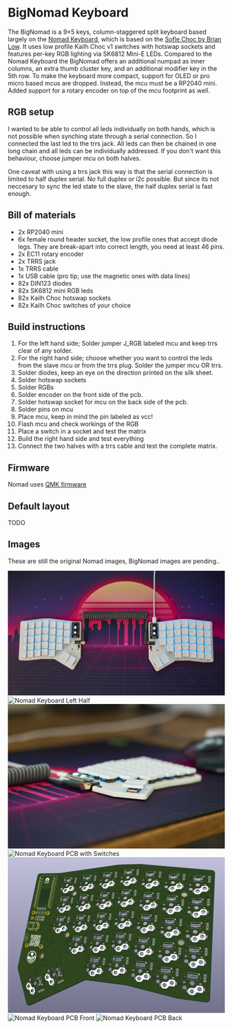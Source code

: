 # BigNomad Keyboard

The BigNomad is a 9×5 keys, column-staggered split keyboard based largely on the [Nomad Keyboard](https://github.com/fiendie/NomadKeyboard), which is based on the [Sofle Choc by Brian Low](https://github.com/brianlow/SofleKeyboard).
It uses low profile Kailh Choc v1 switches with hotswap sockets and features per-key RGB lighting via SK6812 Mini-E LEDs.
Compared to the Nomad Keyboard the BigNomad offers an additional numpad as inner columns, an extra thumb cluster key, and an additional modifier key in the 5th row.
To make the keyboard more compact, support for OLED or pro micro based mcus are dropped. Instead, the mcu must be a RP2040 mini. Added support for a rotary encoder on top of the mcu footprint as well.

## RGB setup
I wanted to be able to control all leds individually on both hands, which is not possible when synching state through a serial connection. So I connected the last led to the trrs jack. All leds can then be chained in one long chain and all leds can be individually addressed. If you don't want this behaviour, choose jumper mcu on both halves. 

One caveat with using a trrs jack this way is that the serial connection is limited to half duplex serial. No full duplex or i2c possible. But since its not neccesary to sync the led state to the slave, the half duplex serial is fast enough.

## Bill of materials
- 2x RP2040 mini
- 6x female round header socket, the low profile ones that accept diode legs. They are break-apart into correct length, you need at least 46 pins.
- 2x EC11 rotary encoder
- 2x TRRS jack
- 1x TRRS cable
- 1x USB cable (pro tip; use the magnetic ones with data lines)
- 82x DIN123 diodes
- 82x SK6812 mini RGB leds
- 82x Kailh Choc hotswap sockets
- 82x Kailh Choc switches of your choice

## Build instructions
1. For the left hand side; Solder jumper J_RGB labeled mcu and keep trrs clear of any solder.
2. For the right hand side; choose whether you want to control the leds from the slave mcu or from the trrs plug. Solder the jumper mcu OR trrs. 
3. Solder diodes, keep an eye on the direction printed on the silk sheet.
4. Solder hotswap sockets
5. Solder RGBs
6. Solder encoder on the front side of the pcb.
7. Solder hotswap socket for mcu on the back side of the pcb. 
8. Solder pins on mcu
9. Place mcu, keep in mind the pin labeled as vcc!
10. Flash mcu and check workings of the RGB
11. Place a switch in a socket and test the matrix
12. Build the right hand side and test everything
13. Connect the two halves with a trrs cable and test the complete matrix. 

## Firmware 

Nomad uses [QMK firmware](https://qmk.fm/)


## Default layout 

TODO


## Images
These are still the original Nomad images, BigNomad images are pending..

![Nomad Keyboard Left Half](Images/Nomad_Keyboard_Full.jpg)
![Nomad Keyboard Left Half](Images/Nomad_Keyboard_Left.jpg)
![Nomad Keyboard Profile](Images/Nomad_Keyboard_Profile.jpg)
![Nomad Keyboard PCB with Switches](Images/Nomad_Front_Left_Switches.jpg)
![Nomad Keyboard PCB 3D View](Images/Nomad_PCB_3D.png)
![Nomad Keyboard PCB Front](Images/Nomad_PCB_Front_Left.jpg)
![Nomad Keyboard PCB Back](Images/Nomad_PCB_Back_Left.jpg)

